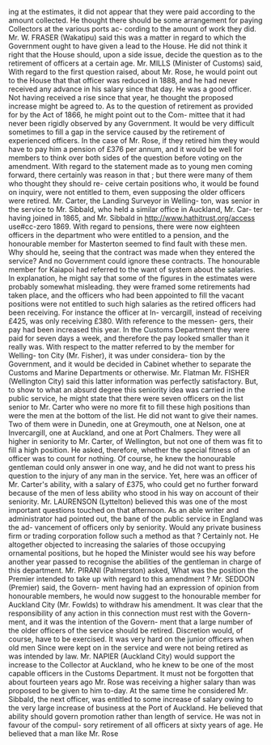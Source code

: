 ing at the estimates, it did not appear that they were paid according to the amount collected. He thought there should be some arrangement for paying Collectors at the various ports ac- cording to the amount of work they did. Mr. W. FRASER (Wakatipu) said this was a matter in regard to which the Government ought to have given a lead to the House. He did not think it right that the House should, upon a side issue, decide the question as to the retirement of officers at a certain age. Mr. MILLS (Minister of Customs) said, With regard to the first question raised, about Mr. Rose, he would point out to the House that that officer was reduced in 1888, and he had never received any advance in his salary since that day. He was a good officer. Not having received a rise since that year, he thought the proposed increase might be agreed to. As to the question of retirement as provided for by the Act of 1866, he might point out to the Com- mittee that it had never been rigidly observed by any Government. It would be very difficult sometimes to fill a gap in the service caused by the retirement of experienced officers. In the case of Mr. Rose, if they retired him they would have to pay him a pension of £376 per annum, and it would be well for members to think over both sides of the question before voting on the amendment. With regard to the statement made as to young men coming forward, there certainly was reason in that ; but there were many of them who thought they should re- ceive certain positions who, it would be found on inquiry, were not entitled to them, even supposing the older officers were retired. Mr. Carter, the Landing Surveyor in Welling- ton, was senior in the service to Mr. Sibbald, who held a similar office in Auckland, Mr. Car- ter having joined in 1865, and Mr. Sibbald in http://www.hathitrust.org/access use#cc-zero 1869. With regard to pensions, there were now eighteen officers in the department who were entitled to a pension, and the honourable member for Masterton seemed to find fault with these men. Why should he, seeing that the contract was made when they entered the service? And no Government could ignore these contracts. The honourable member for Kaiapoi had referred to the want of system about the salaries. In explanation, he might say that some of the figures in the estimates were probably somewhat misleading. they were framed some retirements had taken place, and the officers who had been appointed to fill the vacant positions were not entitled to such high salaries as the retired officers had been receiving. For instance the officer at In- vercargill, instead of receiving £425, was only receiving £380. With reference to the messen- gers, their pay had been increased this year. In the Customs Department they were paid for seven days a week, and therefore the pay looked smaller than it really was. With respect to the matter referred to by the member for Welling- ton City (Mr. Fisher), it was under considera- tion by the Government, and it would be decided in Cabinet whether to separate the Customs and Marine Departments or otherwise. Mr. Flatman Mr. FISHER (Wellington City) said this latter information was perfectly satisfactory. But, to show to what an absurd degree this seniority idea was carried in the public service, he might state that there were seven officers on the list senior to Mr. Carter who were no more fit to fill these high positions than were the men at the bottom of the list. He did not want to give their names. Two of them were in Dunedin, one at Greymouth, one at Nelson, one at Invercargill, one at Auckland, and one at Port Chalmers. They were all higher in seniority to Mr. Carter, of Wellington, but not one of them was fit to fill a high position. He asked, therefore, whether the special fitness of an officer was to count for nothing. Of course, he knew the honourable gentleman could only answer in one way, and he did not want to press his question to the injury of any man in the service. Yet, here was an officer of Mr. Carter's ability, with a salary of £375, who could get no further forward because of the men of less ability who stood in his way on account of their seniority. Mr. LAURENSON (Lyttelton) believed this was one of the most important questions touched on that afternoon. As an able writer and administrator had pointed out, the bane of the public service in England was the ad- vancement of officers only by seniority. Would any private business firm or trading corporation follow such a method as that ? Certainly not. He altogether objected to increasing the salaries of those occupying ornamental positions, but he hoped the Minister would see his way before another year passed to recognise the abilities of the gentleman in charge of this department. Mr. PIRANI (Palmerston) asked, What was the position the Premier intended to take up with regard to this amendment ? Mr. SEDDON (Premier) said, the Govern- ment having had an expression of opinion from honourable members, he would now suggest to the honourable member for Auckland City (Mr. Fowlds) to withdraw his amendment. It was clear that the responsibility of any action in this connection must rest with the Govern- ment, and it was the intention of the Govern- ment that a large number of the older officers of the service should be retired. Discretion would, of course, have to be exercised. It was very hard on the junior officers when old men Since were kept on in the service and were not being retired as was intended by law. Mr. NAPIER (Auckland City) would support the increase to the Collector at Auckland, who he knew to be one of the most capable officers in the Customs Department. It must not be forgotten that about fourteen years ago Mr. Rose was receiving a higher salary than was proposed to be given to him to-day. At the same time he considered Mr. Sibbald, the next officer, was entitled to some increase of salary owing to the very large increase of business at the Port of Auckland. He believed that ability should govern promotion rather than length of service. He was not in favour of the compul- sory retirement of all officers at sixty years of age. He believed that a man like Mr. Rose 